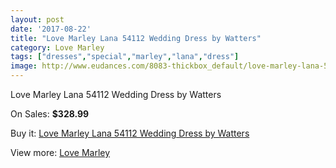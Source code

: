 ```yaml
---
layout: post
date: '2017-08-22'
title: "Love Marley Lana 54112 Wedding Dress by Watters"
category: Love Marley
tags: ["dresses","special","marley","lana","dress"]
image: http://www.eudances.com/8083-thickbox_default/love-marley-lana-54112-wedding-dress-by-watters.jpg
---
```

Love Marley Lana 54112 Wedding Dress by Watters

On Sales: **$328.99**
<a href="https://www.eudances.com/en/love-marley/2813-love-marley-lana-54112-wedding-dress-by-watters.html"><amp-img layout="responsive" width="600" height="600" src="//www.eudances.com/8083-thickbox_default/love-marley-lana-54112-wedding-dress-by-watters.jpg" alt="Love Marley Lana 54112 Wedding Dress by Watters 0" /></a>
<a href="https://www.eudances.com/en/love-marley/2813-love-marley-lana-54112-wedding-dress-by-watters.html"><amp-img layout="responsive" width="600" height="600" src="//www.eudances.com/8090-thickbox_default/love-marley-lana-54112-wedding-dress-by-watters.jpg" alt="Love Marley Lana 54112 Wedding Dress by Watters 1" /></a>
<a href="https://www.eudances.com/en/love-marley/2813-love-marley-lana-54112-wedding-dress-by-watters.html"><amp-img layout="responsive" width="600" height="600" src="//www.eudances.com/8089-thickbox_default/love-marley-lana-54112-wedding-dress-by-watters.jpg" alt="Love Marley Lana 54112 Wedding Dress by Watters 2" /></a>
<a href="https://www.eudances.com/en/love-marley/2813-love-marley-lana-54112-wedding-dress-by-watters.html"><amp-img layout="responsive" width="600" height="600" src="//www.eudances.com/8088-thickbox_default/love-marley-lana-54112-wedding-dress-by-watters.jpg" alt="Love Marley Lana 54112 Wedding Dress by Watters 3" /></a>
<a href="https://www.eudances.com/en/love-marley/2813-love-marley-lana-54112-wedding-dress-by-watters.html"><amp-img layout="responsive" width="600" height="600" src="//www.eudances.com/8087-thickbox_default/love-marley-lana-54112-wedding-dress-by-watters.jpg" alt="Love Marley Lana 54112 Wedding Dress by Watters 4" /></a>
<a href="https://www.eudances.com/en/love-marley/2813-love-marley-lana-54112-wedding-dress-by-watters.html"><amp-img layout="responsive" width="600" height="600" src="//www.eudances.com/8086-thickbox_default/love-marley-lana-54112-wedding-dress-by-watters.jpg" alt="Love Marley Lana 54112 Wedding Dress by Watters 5" /></a>
<a href="https://www.eudances.com/en/love-marley/2813-love-marley-lana-54112-wedding-dress-by-watters.html"><amp-img layout="responsive" width="600" height="600" src="//www.eudances.com/8085-thickbox_default/love-marley-lana-54112-wedding-dress-by-watters.jpg" alt="Love Marley Lana 54112 Wedding Dress by Watters 6" /></a>
<a href="https://www.eudances.com/en/love-marley/2813-love-marley-lana-54112-wedding-dress-by-watters.html"><amp-img layout="responsive" width="600" height="600" src="//www.eudances.com/8084-thickbox_default/love-marley-lana-54112-wedding-dress-by-watters.jpg" alt="Love Marley Lana 54112 Wedding Dress by Watters 7" /></a>

Buy it: [Love Marley Lana 54112 Wedding Dress by Watters](https://www.eudances.com/en/love-marley/2813-love-marley-lana-54112-wedding-dress-by-watters.html "Love Marley Lana 54112 Wedding Dress by Watters")

View more: [Love Marley](https://www.eudances.com/en/44-love-marley "Love Marley")